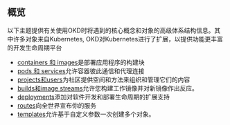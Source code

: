 ## 概览
以下主题提供有关使用OKD时将遇到的核心概念和对象的高级体系结构信息。其中许多对象来自Kubernetes, OKD对Kubernetes进行了扩展，以提供功能更丰富的开发生命周期平台

- [containers 和 images](containers-and-images.md)是部署应用程序的构建块
- [pods 和 services](pods-and-services.md)允许容器彼此通信和代理连接
- [projects和users](projects-and-users.md)为社区提供空间和方法来组织和管理它们的内容
- [builds和image streams](builds-and-image-streams.md)允许您构建工作镜像并对新镜像作出反应。
- [deployments](deployments.md)添加对软件开发和部署生命周期的扩展支持
- [routes](routes.md)向全世界宣布你的服务
- [templates](templates.md)允许基于自定义参数一次创建多个对象。

